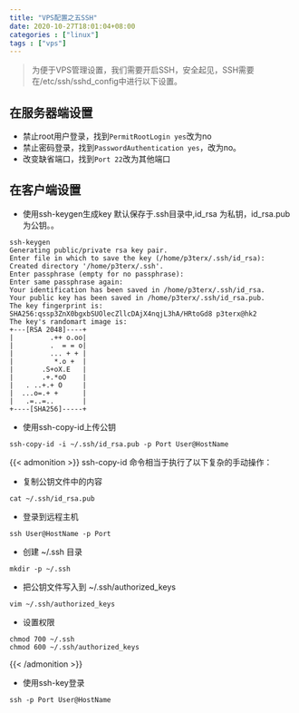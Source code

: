 ```yaml
---
title: "VPS配置之五SSH"
date: 2020-10-27T18:01:04+08:00
categories : ["linux"]
tags : ["vps"]
---
```

> 为便于VPS管理设置，我们需要开启SSH，安全起见，SSH需要在/etc/ssh/sshd_config中进行以下设置。

## 在服务器端设置
* 禁止root用户登录，找到`PermitRootLogin yes`改为no
* 禁止密码登录，找到`PasswordAuthentication yes`，改为no。
* 改变缺省端口，找到`Port 22`改为其他端口
## 在客户端设置
* 使用ssh-keygen生成key
默认保存于.ssh目录中,id_rsa 为私钥，id_rsa.pub 为公钥。。
```
ssh-keygen
Generating public/private rsa key pair.
Enter file in which to save the key (/home/p3terx/.ssh/id_rsa):
Created directory '/home/p3terx/.ssh'.
Enter passphrase (empty for no passphrase):
Enter same passphrase again:
Your identification has been saved in /home/p3terx/.ssh/id_rsa.
Your public key has been saved in /home/p3terx/.ssh/id_rsa.pub.
The key fingerprint is:
SHA256:qssp3ZnX0bgxbSUOlecZllcDAjX4nqjL3hA/HRtoGd8 p3terx@hk2
The key's randomart image is:
+---[RSA 2048]----+
|         .++ o.oo|
|         .  = = o|
|         ... + + |
|          *.o +  |
|       .S+oX.E   |
|       .+.*oO    |
|   . ..+.+ O     |
|  ...o=.+ +      |
|   .=..=..       |
+----[SHA256]-----+
``` 
* 使用ssh-copy-id上传公钥
```
ssh-copy-id -i ~/.ssh/id_rsa.pub -p Port User@HostName 
```
{{< admonition >}}
ssh-copy-id 命令相当于执行了以下复杂的手动操作：
* 复制公钥文件中的内容
```
cat ~/.ssh/id_rsa.pub
```
* 登录到远程主机
```
ssh User@HostName -p Port
```
* 创建 ~/.ssh 目录
```
mkdir -p ~/.ssh
```
* 把公钥文件写入到 ~/.ssh/authorized_keys
```
vim ~/.ssh/authorized_keys
```
* 设置权限
```
chmod 700 ~/.ssh
chmod 600 ~/.ssh/authorized_keys
```
{{< /admonition >}}
* 使用ssh-key登录
```
ssh -p Port User@HostName
```

